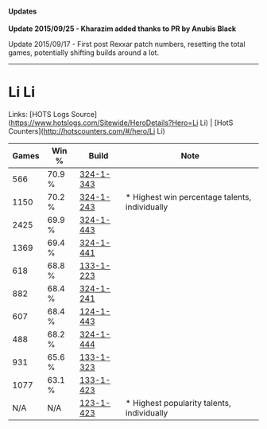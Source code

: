 #### Updates
**Update 2015/09/25 - Kharazim added thanks to PR by Anubis Black**

Update 2015/09/17 - First post Rexxar patch numbers, resetting the total games, potentially shifting builds around a lot.

***

# Li Li

Links: [HOTS Logs Source](https://www.hotslogs.com/Sitewide/HeroDetails?Hero=Li Li) | [HotS Counters](http://hotscounters.com/#/hero/Li Li)

Games  | Win %  | Build     | Note
-----  | -----  | -----     | ----
566    | 70.9 % | [324-1-343](http://www.heroesfire.com/hots/talent-calculator/li-li#oWl_) | 
1150   | 70.2 % | [324-1-243](http://www.heroesfire.com/hots/talent-calculator/li-li#oWkR) | * Highest win percentage talents, individually
2425   | 69.9 % | [324-1-443](http://www.heroesfire.com/hots/talent-calculator/li-li#oWnZ) | 
1369   | 69.4 % | [324-1-441](http://www.heroesfire.com/hots/talent-calculator/li-li#oWnX) | 
618    | 68.8 % | [133-1-223](http://www.heroesfire.com/hots/talent-calculator/li-li#hEQN) | 
882    | 68.4 % | [324-1-241](http://www.heroesfire.com/hots/talent-calculator/li-li#oWkP) | 
607    | 68.4 % | [124-1-443](http://www.heroesfire.com/hots/talent-calculator/li-li#guVZ) | 
488    | 68.2 % | [324-1-444](http://www.heroesfire.com/hots/talent-calculator/li-li#oWna) | 
931    | 65.6 % | [133-1-323](http://www.heroesfire.com/hots/talent-calculator/li-li#hERx) | 
1077   | 63.1 % | [133-1-423](http://www.heroesfire.com/hots/talent-calculator/li-li#hETV) | 
N/A    | N/A    | [123-1-423](http://www.heroesfire.com/hots/talent-calculator/li-li#gs2_) | * Highest popularity talents, individually

